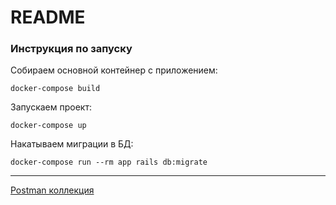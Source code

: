 # README

### Инструкция по запуску

Собираем основной контейнер с приложением:

```
docker-compose build
```

Запускаем проект:

```
docker-compose up
```

Накатываем миграции в БД:

```
docker-compose run --rm app rails db:migrate
```

---

[Postman коллекция](otus-highload-homework.postman_collection.json)
